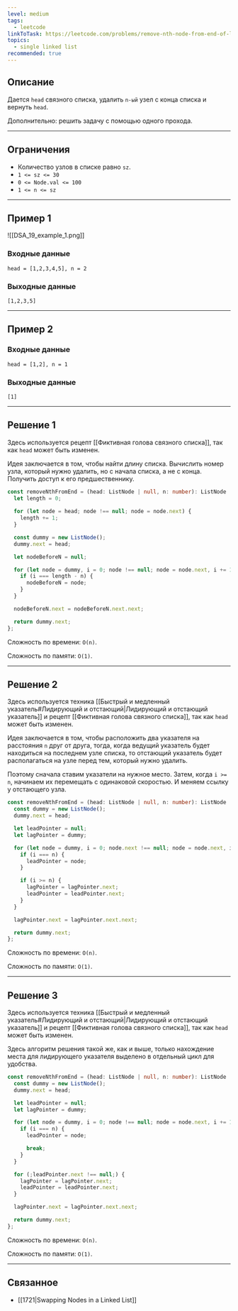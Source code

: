 ```yaml
---
level: medium
tags:
  - leetcode
linkToTask: https://leetcode.com/problems/remove-nth-node-from-end-of-list/
topics:
  - single linked list
recommended: true
---
```

## Описание

Дается `head` связного списка, удалить `n-ый` узел с конца списка и вернуть `head`.

Дополнительно: решить задачу с помощью одного прохода.

---
## Ограничения

- Количество узлов в списке равно `sz`.
- `1 <= sz <= 30`
- `0 <= Node.val <= 100`
- `1 <= n <= sz`

---
## Пример 1

![[DSA_19_example_1.png]]
### Входные данные

```
head = [1,2,3,4,5], n = 2
```
### Выходные данные

```
[1,2,3,5]
```

---
## Пример 2

### Входные данные

```
head = [1,2], n = 1
```
### Выходные данные

```
[1]
```

---
## Решение 1

Здесь используется рецепт [[Фиктивная голова связного списка]], так как `head` может быть изменен. 

Идея заключается в том, чтобы найти длину списка. Вычислить номер узла, который нужно удалить, но с начала списка, а не с конца. Получить доступ к его предшественнику.

```typescript
const removeNthFromEnd = (head: ListNode | null, n: number): ListNode | null => {
  let length = 0;
  
  for (let node = head; node !== null; node = node.next) {
    length += 1;
  }

  const dummy = new ListNode();
  dummy.next = head;

  let nodeBeforeN = null;

  for (let node = dummy, i = 0; node !== null; node = node.next, i += 1) {
    if (i === length - n) {
      nodeBeforeN = node;
    }
  }

  nodeBeforeN.next = nodeBeforeN.next.next;

  return dummy.next;
};
```

Сложность по времени: `O(n)`.

Сложность по памяти: `O(1)`.

---
## Решение 2

Здесь используется техника [[Быстрый и медленный указатель#Лидирующий и отстающий|Лидирующий и отстающий указатель]] и рецепт [[Фиктивная голова связного списка]], так как `head` может быть изменен. 

Идея заключается в том, чтобы расположить два указателя на расстояния `n` друг от друга, тогда, когда ведущий указатель будет находиться на последнем узле списка, то отстающий указатель будет располагаться на узле перед тем, который нужно удалить. 

Поэтому сначала ставим указатели на нужное место. Затем, когда `i >= n`, начинаем их перемещать с одинаковой скоростью. И меняем ссылку у отстающего узла.

```typescript
const removeNthFromEnd = (head: ListNode | null, n: number): ListNode | null => {
  const dummy = new ListNode();
  dummy.next = head;

  let leadPointer = null;
  let lagPointer = dummy;

  for (let node = dummy, i = 0; node.next !== null; node = node.next, i += 1) {
    if (i === n) {
      leadPointer = node;
    }

    if (i >= n) {
      lagPointer = lagPointer.next;
      leadPointer = leadPointer.next;
    }
  }

  lagPointer.next = lagPointer.next.next;

  return dummy.next;
};
```

Сложность по времени: `O(n)`.

Сложность по памяти: `O(1)`.

---
## Решение 3

Здесь используется техника [[Быстрый и медленный указатель#Лидирующий и отстающий|Лидирующий и отстающий указатель]] и рецепт [[Фиктивная голова связного списка]], так как `head` может быть изменен. 

Здесь алгоритм решения такой же, как и выше, только нахождение места для лидирующего указателя выделено в отдельный цикл для удобства.

```typescript
const removeNthFromEnd = (head: ListNode | null, n: number): ListNode | null => {
  const dummy = new ListNode();
  dummy.next = head;

  let leadPointer = null;
  let lagPointer = dummy;

  for (let node = dummy, i = 0; node !== null; node = node.next, i += 1) {
    if (i === n) {
      leadPointer = node;

      break;
    }
  }

  for (;leadPointer.next !== null;) {
    lagPointer = lagPointer.next;
    leadPointer = leadPointer.next;
  }

  lagPointer.next = lagPointer.next.next;

  return dummy.next;
};
```

Сложность по времени: `O(n)`.

Сложность по памяти: `O(1)`.

---
## Связанное

- [[1721|Swapping Nodes in a Linked List]]